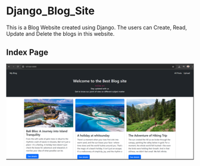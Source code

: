 # Django_Blog_Site
This is a Blog Website created using Django. The users can Create, Read, Update and Delete the blogs in this website.  
<h2>Index Page</h2>
<img src = "https://github.com/SadmanWasee/Django_Blog_Site/blob/main/bsite-index.png?raw=true">
